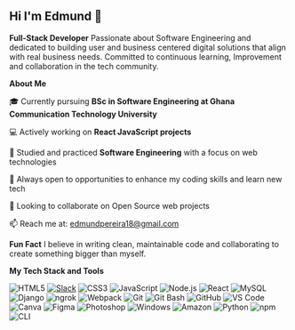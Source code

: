 ## Hi I'm Edmund 👋


**Full-Stack Developer**
Passionate about Software Engineering and dedicated to building user and business centered digital solutions that align with real business needs.
Committed to continuous learning, Improvement and collaboration in the tech community.

<!--START_SECTION:waka-->
<!--END_SECTION:waka-->

   **About Me**

🎓 Currently pursuing **BSc in Software Engineering at Ghana Communication Technology University**

💻 Actively working on **React JavaScript projects**

🔭 Studied and practiced **Software Engineering** with a focus on web technologies

🤔 Always open to opportunities to enhance my coding skills and learn new tech 

🤝 Looking to collaborate on Open Source web projects

📫 Reach me at: edmundpereira18@gmail.com

   **Fun Fact**
I believe in writing clean, maintainable code and collaborating to create something bigger than myself.



  **My Tech Stack and Tools**

![HTML5](https://img.shields.io/badge/HTML5-E34F26?style=for-the-badge&logo=html5&logoColor=white)
[![Slack](https://img.shields.io/badge/Slack-join%20us-4A154B?logo=slack&logoColor=white)]([https://your-slack-invite-link.example](https://africastalking.slack.com/team/U09ABTHDJTV))
![CSS3](https://img.shields.io/badge/CSS3-1572B6?style=for-the-badge&logo=css3&logoColor=white)
![JavaScript](https://img.shields.io/badge/JavaScript-F7DF1E?style=for-the-badge&logo=javascript&logoColor=black)
![Node.js](https://img.shields.io/badge/Node.js-339933?style=for-the-badge&logo=node.js&logoColor=white)
![React](https://img.shields.io/badge/React-20232A?style=for-the-badge&logo=react&logoColor=61DAFB)
![MySQL](https://img.shields.io/badge/MySQL-005C84?style=for-the-badge&logo=mysql&logoColor=white)
![Django](https://img.shields.io/badge/Django-092E20?style=for-the-badge&logo=django&logoColor=white)
![ngrok](https://img.shields.io/badge/ngrok-online-brightgreen?logo=ngrok)
![Webpack](https://img.shields.io/badge/Webpack-8DD6F9?style=for-the-badge&logo=webpack&logoColor=black)
![Git](https://img.shields.io/badge/Git-F05032?style=for-the-badge&logo=git&logoColor=white)
![Git Bash](https://img.shields.io/badge/GitBash-4EAA25?style=for-the-badge&logo=gnubash&logoColor=white)
![GitHub](https://img.shields.io/badge/GitHub-181717?style=for-the-badge&logo=github&logoColor=white)
![VS Code](https://img.shields.io/badge/VS%20Code-007ACC?style=for-the-badge&logo=visual-studio-code&logoColor=white)
![Canva](https://img.shields.io/badge/Canva-%2300C4CC.svg?style=for-the-badge&logo=Canva&logoColor=white)
![Figma](https://img.shields.io/badge/Figma-F24E1E?style=for-the-badge&logo=figma&logoColor=white)
![Photoshop](https://img.shields.io/badge/Adobe%20Photoshop-31A8FF?style=for-the-badge&logo=adobephotoshop&logoColor=white)
![Windows](https://img.shields.io/badge/Windows-0078D6?style=for-the-badge&logo=windows&logoColor=white)
![Amazon](https://img.shields.io/badge/Amazon-FF9900?style=for-the-badge&logo=amazon&logoColor=white)
![Python](https://img.shields.io/badge/Python-3776AB?style=for-the-badge&logo=python&logoColor=white)
![npm](https://img.shields.io/badge/NPM-CB3837?style=for-the-badge&logo=npm&logoColor=white)
![CLI](https://img.shields.io/badge/CLI-4EAA25?style=for-the-badge&logo=gnu-bash&logoColor=white)


